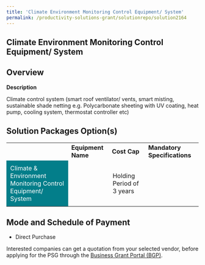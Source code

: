 ```yaml
---
title: 'Climate Environment Monitoring Control Equipment/ System'
permalink: /productivity-solutions-grant/solutionrepo/solution2164
---
```


## Climate Environment Monitoring Control Equipment/ System

## Overview

**Description**

Climate control system (smart roof ventilator/ vents, smart misting, sustainable shade netting e.g. Polycarbonate sheeting with UV coating, heat pump, cooling system, thermostat controller etc)

## Solution Packages Option(s)

<table>
<th>
<td><b>Equipment Name</b></td>
<td><b>Cost Cap</b></td>
<td><b>Mandatory Specifications</b></td>
</th>
<tr>
<td style='padding: 10px; background-color: #037E8A; color: #FFFFFF;'>Climate & Environment Monitoring Control Equipment/ System</td>
<td style='padding: 10px;'></td>
<td style='padding: 10px;'>Holding Period of 3 years</td>
</tr>
</table>

## Mode and Schedule of Payment

 - Direct Purchase

Interested companies can get a quotation from your selected vendor, before applying for the PSG through the <a href='https://www.businessgrants.gov.sg/' target='_blank' rel='noopener'>Business Grant Portal (BGP)</a>.

<script src="/jquery/resize-tables.js"></script>
